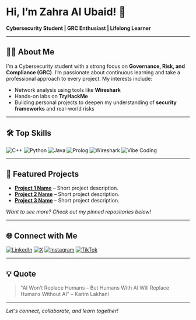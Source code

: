 # Hi, I’m Zahra Al Ubaid! 👋

**Cybersecurity Student | GRC Enthusiast | Lifelong Learner**

---

## 👩‍💻 About Me

I’m a Cybersecurity student with a strong focus on **Governance, Risk, and Compliance (GRC)**. I’m passionate about continuous learning and take a professional approach to every project. My interests include:

- Network analysis using tools like **Wireshark**
- Hands-on labs on **TryHackMe**
- Building personal projects to deepen my understanding of **security frameworks** and real-world risks

---

## 🛠️ Top Skills

![C++](https://img.shields.io/badge/C++-00599C?style=flat&logo=c%2B%2B&logoColor=white)
![Python](https://img.shields.io/badge/Python-3776AB?style=flat&logo=python&logoColor=white)
![Java](https://img.shields.io/badge/Java-007396?style=flat&logo=java&logoColor=white)
![Prolog](https://img.shields.io/badge/Prolog-E61B23?style=flat)
![Wireshark](https://img.shields.io/badge/Wireshark-1679A7?style=flat&logo=wireshark&logoColor=white)
![Vibe Coding](https://img.shields.io/badge/Vibe%20Coding-222222?style=flat)

---

## 🚀 Featured Projects

<!-- Add links to your best projects below! -->
- **[Project 1 Name](#)** – Short project description.
- **[Project 2 Name](#)** – Short project description.
- **[Project 3 Name](#)** – Short project description.

*Want to see more? Check out my pinned repositories below!*

---

## 🌐 Connect with Me

[![LinkedIn](https://img.shields.io/badge/LinkedIn-0A66C2?logo=linkedin&logoColor=white)](https://www.linkedin.com/in/zahra-al-ubaid-043944243?utm_source=share&utm_campaign=share_via&utm_content=profile&utm_medium=ios_app)
[![X](https://img.shields.io/badge/X-000000?logo=x&logoColor=white)](https://x.com/zahra_aluba?s=21)
[![Instagram](https://img.shields.io/badge/Instagram-E4405F?logo=instagram&logoColor=white)](https://www.instagram.com/cyberzecurity?igsh=djdjNDc2ajRrMzQ%3D&utm_source=qr)
[![TikTok](https://img.shields.io/badge/TikTok-010101?logo=tiktok&logoColor=white)](https://www.instagram.com/cyberzecurity?igsh=djdjNDc2ajRrMzQ%3D&utm_source=qr)

---

## 💡 Quote

> "AI Won’t Replace Humans – But Humans With AI Will Replace Humans Without AI" – Karim Lakhani 

---

*Let's connect, collaborate, and learn together!*
